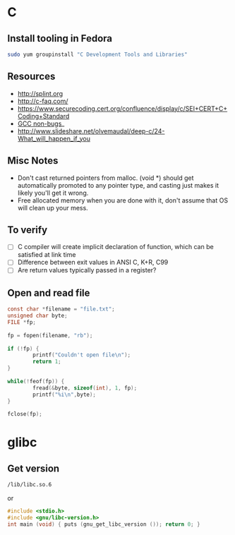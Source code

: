# C

## Install tooling in Fedora

```bash
sudo yum groupinstall "C Development Tools and Libraries"
```

## Resources

* <http://splint.org>
* <http://c-faq.com/>
* <https://www.securecoding.cert.org/confluence/display/c/SEI+CERT+C+Coding+Standard>
* [GCC non-bugs](https://gcc.gnu.org/bugs/#nonbugs_c)_
* <http://www.slideshare.net/olvemaudal/deep-c/24-What_will_happen_if_you>

## Misc Notes

* Don't cast returned pointers from malloc. (void \*) should get automatically promoted to any pointer type, and casting just makes it likely you'll get it wrong.
* Free allocated memory when you are done with it, don't assume that OS will clean up your mess.

## To verify

* ☐ C compiler will create implicit declaration of function, which can be satisfied at link time
* ☐ Difference between exit values in ANSI C, K+R, C99
* ☐ Are return values typically passed in a register?

## Open and read file

```c
const char *filename = "file.txt";
unsigned char byte;
FILE *fp;
 
fp = fopen(filename, "rb");
 
if (!fp) {
        printf("Couldn't open file\n");
        return 1;
}
 
while(!feof(fp)) {
        fread(&byte, sizeof(int), 1, fp);
        printf("%i\n",byte);
}
 
fclose(fp);
```


# glibc

## Get version

```bash
/lib/libc.so.6
```

or

```c
#include <stdio.h>
#include <gnu/libc-version.h>
int main (void) { puts (gnu_get_libc_version ()); return 0; }
```
